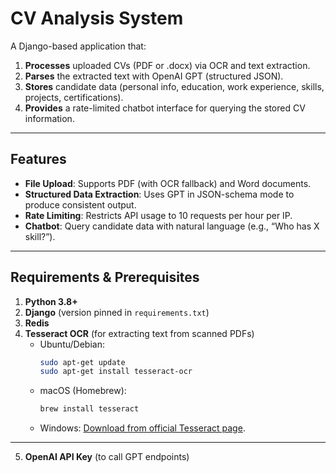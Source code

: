# CV Analysis System

A Django-based application that:

1. **Processes** uploaded CVs (PDF or .docx) via OCR and text extraction.
2. **Parses** the extracted text with OpenAI GPT (structured JSON).
3. **Stores** candidate data (personal info, education, work experience, skills, projects, certifications).
4. **Provides** a rate-limited chatbot interface for querying the stored CV information.

---

## Features

- **File Upload**: Supports PDF (with OCR fallback) and Word documents.
- **Structured Data Extraction**: Uses GPT in JSON-schema mode to produce consistent output.
- **Rate Limiting**: Restricts API usage to 10 requests per hour per IP.
- **Chatbot**: Query candidate data with natural language (e.g., “Who has X skill?”).

---

## Requirements & Prerequisites

1. **Python 3.8+**
2. **Django** (version pinned in `requirements.txt`)
3. **Redis**
4. **Tesseract OCR** (for extracting text from scanned PDFs)
   - Ubuntu/Debian:
     ```bash
     sudo apt-get update
     sudo apt-get install tesseract-ocr
     ```
   - macOS (Homebrew):
     ```bash
     brew install tesseract
     ```
   - Windows: [Download from official Tesseract page](https://github.com/UB-Mannheim/tesseract/wiki).

---
5. **OpenAI API Key** (to call GPT endpoints)
